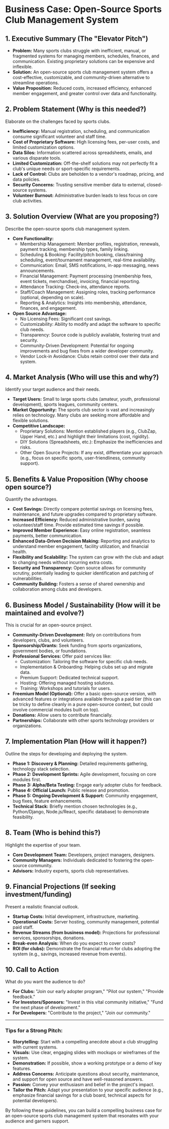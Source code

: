 # Business Case: Open-Source Sports Club Management System

## 1. Executive Summary (The "Elevator Pitch")

*   **Problem:** Many sports clubs struggle with inefficient, manual, or fragmented systems for managing members, schedules, finances, and communication. Existing proprietary solutions can be expensive and inflexible.
*   **Solution:** An open-source sports club management system offers a cost-effective, customizable, and community-driven alternative to streamline operations.
*   **Value Proposition:** Reduced costs, increased efficiency, enhanced member engagement, and greater control over data and functionality.

## 2. Problem Statement (Why is this needed?)

Elaborate on the challenges faced by sports clubs.

*   **Inefficiency:** Manual registration, scheduling, and communication consume significant volunteer and staff time.
*   **Cost of Proprietary Software:** High licensing fees, per-user costs, and limited customization options.
*   **Data Silos:** Information scattered across spreadsheets, emails, and various disparate tools.
*   **Limited Customization:** Off-the-shelf solutions may not perfectly fit a club's unique needs or sport-specific requirements.
*   **Lack of Control:** Clubs are beholden to a vendor's roadmap, pricing, and data policies.
*   **Security Concerns:** Trusting sensitive member data to external, closed-source systems.
*   **Volunteer Burnout:** Administrative burden leads to less focus on core club activities.

## 3. Solution Overview (What are you proposing?)

Describe the open-source sports club management system.

*   **Core Functionality:**
    *   Membership Management: Member profiles, registration, renewals, payment tracking, membership types, family linking.
    *   Scheduling & Booking: Facility/pitch booking, class/training scheduling, event/tournament management, real-time availability.
    *   Communication: Email, SMS notifications, in-app messaging, news announcements.
    *   Financial Management: Payment processing (membership fees, event tickets, merchandise), invoicing, financial reporting.
    *   Attendance Tracking: Check-ins, attendance reports.
    *   Staff/Coach Management: Assigning roles, tracking performance (optional, depending on scale).
    *   Reporting & Analytics: Insights into membership, attendance, finances, and engagement.
*   **Open Source Advantage:**
    *   No Licensing Fees: Significant cost savings.
    *   Customizability: Ability to modify and adapt the software to specific club needs.
    *   Transparency: Source code is publicly available, fostering trust and security.
    *   Community-Driven Development: Potential for ongoing improvements and bug fixes from a wider developer community.
    *   Vendor Lock-in Avoidance: Clubs retain control over their data and system.

## 4. Market Analysis (Who will use this and why?)

Identify your target audience and their needs.

*   **Target Users:** Small to large sports clubs (amateur, youth, professional development), sports leagues, community centers.
*   **Market Opportunity:** The sports club sector is vast and increasingly relies on technology. Many clubs are seeking more affordable and flexible solutions.
*   **Competitive Landscape:**
    *   Proprietary Solutions: Mention established players (e.g., ClubZap, Upper Hand, etc.) and highlight their limitations (cost, rigidity).
    *   DIY Solutions (Spreadsheets, etc.): Emphasize the inefficiencies and risks.
    *   Other Open Source Projects: If any exist, differentiate your approach (e.g., focus on specific sports, user-friendliness, community support).

## 5. Benefits & Value Proposition (Why choose open source?)

Quantify the advantages.

*   **Cost Savings:** Directly compare potential savings on licensing fees, maintenance, and future upgrades compared to proprietary software.
*   **Increased Efficiency:** Reduced administrative burden, saving volunteer/staff time. Provide estimated time savings if possible.
*   **Improved Member Experience:** Easy online registration, seamless payments, better communication.
*   **Enhanced Data-Driven Decision Making:** Reporting and analytics to understand member engagement, facility utilization, and financial health.
*   **Flexibility and Scalability:** The system can grow with the club and adapt to changing needs without incurring extra costs.
*   **Security and Transparency:** Open source allows for community scrutiny, potentially leading to quicker identification and patching of vulnerabilities.
*   **Community Building:** Fosters a sense of shared ownership and collaboration among clubs and developers.

## 6. Business Model / Sustainability (How will it be maintained and evolve?)

This is crucial for an open-source project.

*   **Community-Driven Development:** Rely on contributions from developers, clubs, and volunteers.
*   **Sponsorship/Grants:** Seek funding from sports organizations, government bodies, or foundations.
*   **Professional Services:** Offer paid services like:
    *   Customization: Tailoring the software for specific club needs.
    *   Implementation & Onboarding: Helping clubs set up and migrate data.
    *   Premium Support: Dedicated technical support.
    *   Hosting: Offering managed hosting solutions.
    *   Training: Workshops and tutorials for users.
*   **Freemium Model (Optional):** Offer a basic open-source version, with advanced features or integrations available through a paid tier (this can be tricky to define cleanly in a pure open-source context, but could involve commercial modules built on top).
*   **Donations:** Allow users to contribute financially.
*   **Partnerships:** Collaborate with other sports technology providers or organizations.

## 7. Implementation Plan (How will it happen?)

Outline the steps for developing and deploying the system.

*   **Phase 1: Discovery & Planning:** Detailed requirements gathering, technology stack selection.
*   **Phase 2: Development Sprints:** Agile development, focusing on core modules first.
*   **Phase 3: Alpha/Beta Testing:** Engage early adopter clubs for feedback.
*   **Phase 4: Official Launch:** Public release and promotion.
*   **Phase 5: Ongoing Development & Support:** Community engagement, bug fixes, feature enhancements.
*   **Technical Stack:** Briefly mention chosen technologies (e.g., Python/Django, Node.js/React, specific database) to demonstrate feasibility.

## 8. Team (Who is behind this?)

Highlight the expertise of your team.

*   **Core Development Team:** Developers, project managers, designers.
*   **Community Managers:** Individuals dedicated to fostering the open-source community.
*   **Advisors:** Industry experts, sports club representatives.

## 9. Financial Projections (If seeking investment/funding)

Present a realistic financial outlook.

*   **Startup Costs:** Initial development, infrastructure, marketing.
*   **Operational Costs:** Server hosting, community management, potential paid staff.
*   **Revenue Streams (from business model):** Projections for professional services, sponsorships, donations.
*   **Break-even Analysis:** When do you expect to cover costs?
*   **ROI (for clubs):** Demonstrate the financial return for clubs adopting the system (e.g., savings, increased revenue from events).

## 10. Call to Action

What do you want the audience to do?

*   **For Clubs:** "Join our early adopter program," "Pilot our system," "Provide feedback."
*   **For Investors/Sponsors:** "Invest in this vital community initiative," "Fund the next phase of development."
*   **For Developers:** "Contribute to the project," "Join our community."

---

### Tips for a Strong Pitch:

*   **Storytelling:** Start with a compelling anecdote about a club struggling with current systems.
*   **Visuals:** Use clear, engaging slides with mockups or wireframes of the system.
*   **Demonstration:** If possible, show a working prototype or a demo of key features.
*   **Address Concerns:** Anticipate questions about security, maintenance, and support for open source and have well-reasoned answers.
*   **Passion:** Convey your enthusiasm and belief in the project's impact.
*   **Tailor the Pitch:** Adapt your presentation to your specific audience (e.g., emphasize financial savings for a club board, technical aspects for potential developers).

By following these guidelines, you can build a compelling business case for an open-source sports club management system that resonates with your audience and garners support.

